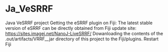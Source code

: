 # Ja_VeSRRF
Java VeSRRF project
Getting the eSRRF plugin on Fiji: The latest stable version of eSRRF can be directly obtained from Fiji update site: https://sites.imagej.net/NanoJ-LiveSRRF/
Dowanloading the contents of the .out/artifacts/VRRF__jar directory of this project to the Fiji/plugins.
Restart Fiji
